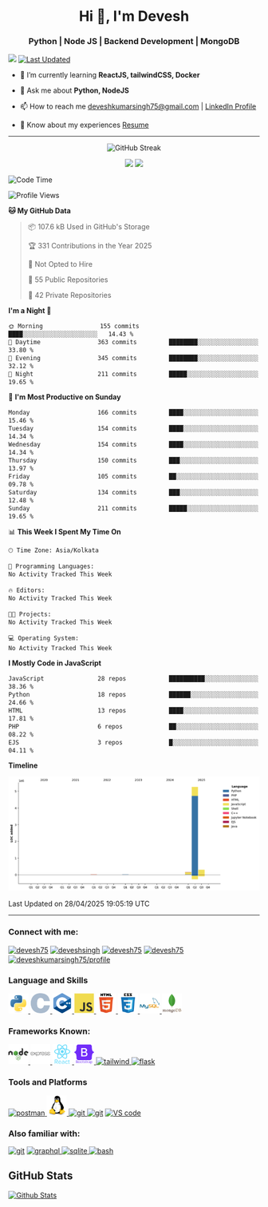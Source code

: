 <!-- # Devesh Singh from [🇮🇳](https://en.m.wikipedia.org/wiki/India) -->

<h1 align="center">Hi 👋, I'm Devesh</h1>
<h3 align="center">Python | Node JS | Backend Development | MongoDB</h3>

![](https://komarev.com/ghpvc/?username=techux&style=flat-square&color=blueviolet&label=Profile+Views)
[![Last Updated ](https://badges.pufler.dev/updated/techux/techux)](https://github.com/techux/)

- 🌱 I’m currently learning **ReactJS, tailwindCSS, Docker**
- 💬 Ask me about **Python, NodeJS**
- 📫 How to reach me [deveshkumarsingh75@gmail.com](mailto:deveshkumarsingh75@gmail.com) | [LinkedIn Profile](https://www.linkedin.com/in/devesh75/)

- 📄 Know about my experiences [Resume](https://drive.google.com/file/d/144ePnW6vJZH6XMWKLyBaU0-vUWtAMXxO/view?usp=sharing)

---

<p align="center">
  <img src="https://github-readme-streak-stats-three-ruby.vercel.app?user=techuX&theme=monokai-metallian" alt="GitHub Streak">
</p>

<p align="center">
  <img src="https://github-readme-stats-total-kinky-69.vercel.app/api?username=techux&show_icons=true&include_all_commits=true&theme=react&cache_seconds=30&hide_border=true">
  <img src="https://github-readme-stats-total-kinky-69.vercel.app/api/top-langs/?username=techux&layout=compact&theme=react&hide_border=true" style="height:195px">
</p>

<!--START_SECTION:waka-->
![Code Time](http://img.shields.io/badge/Code%20Time-39%20hrs%2028%20mins-blue)

![Profile Views](http://img.shields.io/badge/Profile%20Views-13-blue)

**🐱 My GitHub Data** 

> 📦 107.6 kB Used in GitHub's Storage 
 > 
> 🏆 331 Contributions in the Year 2025
 > 
> 🚫 Not Opted to Hire
 > 
> 📜 55 Public Repositories 
 > 
> 🔑 42 Private Repositories 
 > 
**I'm a Night 🦉** 

```text
🌞 Morning                155 commits         ████░░░░░░░░░░░░░░░░░░░░░   14.43 % 
🌆 Daytime                363 commits         ████████░░░░░░░░░░░░░░░░░   33.80 % 
🌃 Evening                345 commits         ████████░░░░░░░░░░░░░░░░░   32.12 % 
🌙 Night                  211 commits         █████░░░░░░░░░░░░░░░░░░░░   19.65 % 
```
📅 **I'm Most Productive on Sunday** 

```text
Monday                   166 commits         ████░░░░░░░░░░░░░░░░░░░░░   15.46 % 
Tuesday                  154 commits         ████░░░░░░░░░░░░░░░░░░░░░   14.34 % 
Wednesday                154 commits         ████░░░░░░░░░░░░░░░░░░░░░   14.34 % 
Thursday                 150 commits         ███░░░░░░░░░░░░░░░░░░░░░░   13.97 % 
Friday                   105 commits         ██░░░░░░░░░░░░░░░░░░░░░░░   09.78 % 
Saturday                 134 commits         ███░░░░░░░░░░░░░░░░░░░░░░   12.48 % 
Sunday                   211 commits         █████░░░░░░░░░░░░░░░░░░░░   19.65 % 
```


📊 **This Week I Spent My Time On** 

```text
🕑︎ Time Zone: Asia/Kolkata

💬 Programming Languages: 
No Activity Tracked This Week

🔥 Editors: 
No Activity Tracked This Week

🐱‍💻 Projects: 
No Activity Tracked This Week

💻 Operating System: 
No Activity Tracked This Week
```

**I Mostly Code in JavaScript** 

```text
JavaScript               28 repos            ██████████░░░░░░░░░░░░░░░   38.36 % 
Python                   18 repos            ██████░░░░░░░░░░░░░░░░░░░   24.66 % 
HTML                     13 repos            ████░░░░░░░░░░░░░░░░░░░░░   17.81 % 
PHP                      6 repos             ██░░░░░░░░░░░░░░░░░░░░░░░   08.22 % 
EJS                      3 repos             █░░░░░░░░░░░░░░░░░░░░░░░░   04.11 % 
```



**Timeline**

![Lines of Code chart](https://raw.githubusercontent.com/techux/techux/main/assets/bar_graph.png)


 Last Updated on 28/04/2025 19:05:19 UTC
<!--END_SECTION:waka-->

---

<h3 align="left">Connect with me:</h3>
<p align="left">
<a href="https://linkedin.com/in/devesh75" target="blank"><img align="center" src="https://raw.githubusercontent.com/rahuldkjain/github-profile-readme-generator/master/src/images/icons/Social/linked-in-alt.svg" alt="devesh75" height="30" width="40" /></a>
<a href="https://hashnode.com/deveshsingh" target="blank"><img align="center" src="https://static.cdnlogo.com/logos/h/56/hashnode.svg" alt="deveshsingh" height="30" width="40" /></a>
<a href="https://www.hackerrank.com/devesh75" target="blank"><img align="center" src="https://raw.githubusercontent.com/rahuldkjain/github-profile-readme-generator/master/src/images/icons/Social/hackerrank.svg" alt="devesh75" height="30" width="40" /></a>
<a href="https://www.leetcode.com/devesh75" target="blank"><img align="center" src="https://raw.githubusercontent.com/rahuldkjain/github-profile-readme-generator/master/src/images/icons/Social/leet-code.svg" alt="devesh75" height="30" width="40" /></a>
<a href="https://auth.geeksforgeeks.org/user/deveshkumarsingh75/profile" target="blank"><img align="center" src="https://raw.githubusercontent.com/rahuldkjain/github-profile-readme-generator/master/src/images/icons/Social/geeks-for-geeks.svg" alt="deveshkumarsingh75/profile" height="30" width="40" /></a>
</p>

### Language and Skills
<p align="left"> 
  <a href="https://www.python.org" target="_blank" rel="noreferrer"> <img src="https://raw.githubusercontent.com/devicons/devicon/master/icons/python/python-original.svg" alt="python" width="40" height="40"/> </a> 
  <a href="https://www.cprogramming.com/" target="_blank" rel="noreferrer"> <img src="https://raw.githubusercontent.com/devicons/devicon/master/icons/c/c-original.svg" alt="c" width="40" height="40"/> </a> 
  <a href="https://www.w3schools.com/cpp/" target="_blank" rel="noreferrer"> <img src="https://raw.githubusercontent.com/devicons/devicon/master/icons/cplusplus/cplusplus-original.svg" alt="cplusplus" width="40" height="40"/> </a> 
  <a href="https://developer.mozilla.org/en-US/docs/Web/JavaScript" target="_blank" rel="noreferrer"> <img src="https://raw.githubusercontent.com/devicons/devicon/master/icons/javascript/javascript-original.svg" alt="javascript" width="40" height="40"/> </a> 
  <a href="https://www.w3.org/html/" target="_blank" rel="noreferrer"> <img src="https://raw.githubusercontent.com/devicons/devicon/master/icons/html5/html5-original-wordmark.svg" alt="html5" width="40" height="40"/> </a>   
  <a href="https://www.w3schools.com/css/" target="_blank" rel="noreferrer"> <img src="https://raw.githubusercontent.com/devicons/devicon/master/icons/css3/css3-original-wordmark.svg" alt="css3" width="40" height="40"/> </a> 
  <a href="https://www.mysql.com/" target="_blank" rel="noreferrer"> <img src="https://raw.githubusercontent.com/devicons/devicon/master/icons/mysql/mysql-original-wordmark.svg" alt="mysql" width="40" height="40"/> </a> 
  <a href="https://www.mongodb.com/" target="_blank" rel="noreferrer"> <img src="https://raw.githubusercontent.com/devicons/devicon/master/icons/mongodb/mongodb-original-wordmark.svg" alt="mongodb" width="40" height="40"/> </a> 
</p>

### Frameworks Known:
<p align="left">
  <a href="https://nodejs.org" target="_blank" rel="noreferrer"> <img src="https://raw.githubusercontent.com/devicons/devicon/master/icons/nodejs/nodejs-original-wordmark.svg" alt="nodejs" width="40" height="40"/> </a> 
  <a href="https://expressjs.com" target="_blank" rel="noreferrer"> <img src="https://raw.githubusercontent.com/devicons/devicon/master/icons/express/express-original-wordmark.svg" alt="express" width="40" height="40"/> </a> 
  <a href="https://reactjs.org/" target="_blank" rel="noreferrer"> <img src="https://raw.githubusercontent.com/devicons/devicon/master/icons/react/react-original-wordmark.svg" alt="react" width="40" height="40"/> </a> 
  <a href="https://getbootstrap.com" target="_blank" rel="noreferrer"> <img src="https://raw.githubusercontent.com/devicons/devicon/master/icons/bootstrap/bootstrap-plain-wordmark.svg" alt="bootstrap" width="40" height="40"/> </a> 
  <a href="https://tailwindcss.com/" target="_blank" rel="noreferrer"> <img src="https://www.vectorlogo.zone/logos/tailwindcss/tailwindcss-icon.svg" alt="tailwind" width="40" height="40"/> </a> 
  <a href="https://flask.palletsprojects.com/" target="_blank" rel="noreferrer"> <img src="https://static.cdnlogo.com/logos/f/50/flask.svg" alt="flask" width="40" height="40"/> </a> 
</p>

### Tools and Platforms
<p align="left"> 
  <a href="https://postman.com" target="_blank" rel="noreferrer"> <img src="https://www.vectorlogo.zone/logos/getpostman/getpostman-icon.svg" alt="postman" width="40" height="40"/> </a> 
  <a href="https://www.linux.org/" target="_blank" rel="noreferrer"> <img src="https://raw.githubusercontent.com/devicons/devicon/master/icons/linux/linux-original.svg" alt="linux" width="40" height="40"/> </a> 
  <a href="https://git-scm.com/" target="_blank" rel="noreferrer"> <img src="https://www.vectorlogo.zone/logos/git-scm/git-scm-icon.svg" alt="git" width="40" height="40"/> </a> 
  <a href="https://github.com"><img src="https://static.cdnlogo.com/logos/g/69/github-icon.svg" alt="git" width="40" height="40"></a>
  <a href="https://code.visualstudio.com/"><img src="https://static.cdnlogo.com/logos/v/82/visual-studio-code.svg" alt="VS code" width="40" height="40"> </a>
</p>

### Also familiar with:
<p align="left"> 
<a href="https://php.net"><img src="https://static.cdnlogo.com/logos/p/79/php.svg" alt="git" width="40" height="40"></a>
  <a href="https://graphql.org" target="_blank" rel="noreferrer"> <img src="https://www.vectorlogo.zone/logos/graphql/graphql-icon.svg" alt="graphql" width="40" height="40"/> </a> 
  <a href="https://www.sqlite.org/" target="_blank" rel="noreferrer"> <img src="https://www.vectorlogo.zone/logos/sqlite/sqlite-icon.svg" alt="sqlite" width="40" height="40"/> </a> 
  <a href="https://www.gnu.org/software/bash/" target="_blank" rel="noreferrer"> <img src="https://www.vectorlogo.zone/logos/gnu_bash/gnu_bash-icon.svg" alt="bash" width="40" height="40"/> </a> 
</p>

## GitHub Stats
[![Github Stats](https://github-profile-trophy.vercel.app/?username=techux&theme=dracula&no-frame=true)](https://github.com/techux)
